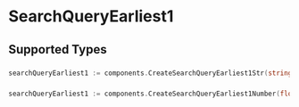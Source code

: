 # SearchQueryEarliest1


## Supported Types

### 

```go
searchQueryEarliest1 := components.CreateSearchQueryEarliest1Str(string{/* values here */})
```

### 

```go
searchQueryEarliest1 := components.CreateSearchQueryEarliest1Number(float64{/* values here */})
```

